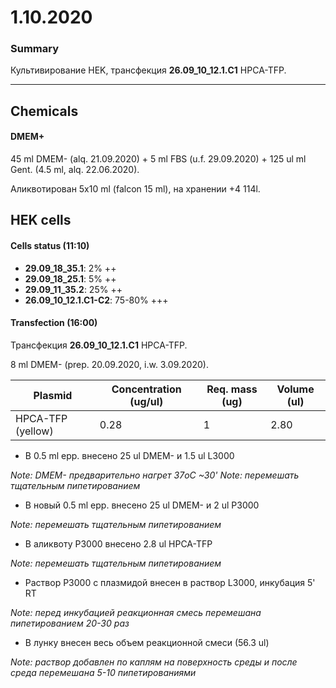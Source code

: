 1.10.2020
=========

### Summary
Культивирование HEK, трансфекция **26.09_10_12.1.C1** HPCA-TFP.

---

## Chemicals
#### DMEM+
45 ml DMEM- (alq. 21.09.2020) + 5 ml FBS (u.f. 29.09.2020) + 125 ul ml Gent. (4.5 ml, alq. 22.06.2020).

Аликвотирован 5x10 ml (falcon 15 ml), на хранении +4 114l.


## HEK cells
#### Cells status (11:10)
- **29.09_18_35.1**: 2% ++
- **29.09_18_25.1**: 5% ++
- **29.09_11_35.2**: 25% ++
- **26.09_10_12.1.C1-C2**: 75-80% +++

#### Transfection (16:00)
Трансфекция **26.09_10_12.1.C1** HPCA-TFP.

8 ml DMEM- (prep. 20.09.2020, i.w. 3.09.2020).

|Plasmid|Concentration (ug/ul)|Req. mass (ug)|Volume (ul)|
|-|-|-|-|
|HPCA-TFP (yellow)|0.28|1|2.80|

- В 0.5 ml epp. внесено 25 ul DMEM- и 1.5 ul L3000

*Note: DMEM- предварительно нагрет 37oC \~30'*
*Note: перемешать тщательным пипетированием*

- В новый 0.5 ml epp. внесено 25 ul DMEM- и 2 ul P3000

*Note: перемешать тщательным пипетированием*

- В аликвоту P3000 внесенo 2.8 ul HPCA-TFP

*Note: перемешать тщательным пипетированием*

- Раствор P3000 c плазмидой внесен в раствор L3000, инкубация 5' RT

*Note: перед инкубацией реакционная смесь перемешана пипетированием 20-30 раз*

- В лунку внесен весь объем реакционной смеси (56.3 ul)

*Note: раствор добавлен по каплям на поверхность среды и после среда перемешана 5-10 пипетированиями*
